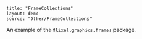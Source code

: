 ```
title: "FrameCollections"
layout: demo
source: "Other/FrameCollections"
```

An example of the `flixel.graphics.frames` package.